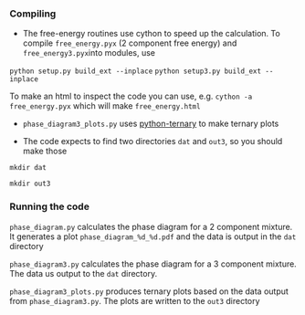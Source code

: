 ### Compiling

* The free-energy routines use cython to speed up the calculation. To compile  `free_energy.pyx` (2 component free energy) and `free_energy3.pyx`into modules, use

`python setup.py build_ext --inplace`
`python setup3.py build_ext --inplace`

To make an html to inspect the code you can use, e.g.
`cython -a free_energy.pyx`
which will make   `free_energy.html`

* `phase_diagram3_plots.py` uses [python-ternary](https://github.com/marcharper/python-ternary) to make ternary plots

* The code expects to find two directories `dat` and `out3`, so you should make those

`mkdir dat`

`mkdir out3`

### Running the code

`phase_diagram.py` calculates the phase diagram for a 2 component mixture. It generates a plot `phase_diagram_%d_%d.pdf` and the data is output in the `dat` directory

`phase_diagram3.py` calculates the phase diagram for a 3 component mixture. The data us output to the `dat` directory. 

`phase_diagram3_plots.py` produces ternary plots based on the data output from `phase_diagram3.py`. The plots are written to the `out3` directory
